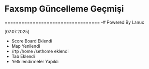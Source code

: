 # Faxsmp Güncelleme Geçmişi
==================================
-# Powered By Lanux

[07.07.2025]
- Score Board Eklendi
- Map Yenilendi
- /rtp /home /sethome eklendi
- Tab Eklendi
- Yetkilendirmeler Yapıldı
